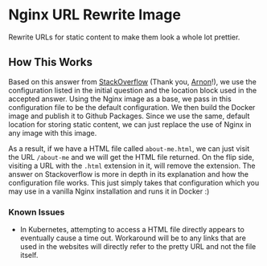 # Nginx URL Rewrite Image

Rewrite URLs for static content to make them look a whole lot prettier.

## How This Works

Based on this answer from [StackOverflow](https://stackoverflow.com/questions/38228393/nginx-remove-html-extension) (Thank you, [Arnon](https://stackoverflow.com/users/4175718/arnon)!), we use the configuration listed in the initial question and the location block used in the accepted answer. Using the Nginx image as a base, we pass in this configuration file to be the default configuration. We then build the Docker image and publish it to Github Packages. Since we use the same, default location for storing static content, we can just replace the use of Nginx in any image with this image.

As a result, if we have a HTML file called `about-me.html`, we can just visit the URL `/about-me` and we will get the HTML file returned. On the flip side, visiting a URL with the `.html` extension in it, will remove the extension. The answer on Stackoverflow is more in depth in its explanation and how the configuration file works. This just simply takes that configuration which you may use in a vanilla Nginx installation and runs it in Docker :)

### Known Issues

* In Kubernetes, attempting to access a HTML file directly appears to eventually cause a time out. Workaround will be to any links that are used in the websites will directly refer to the pretty URL and not the file itself.
